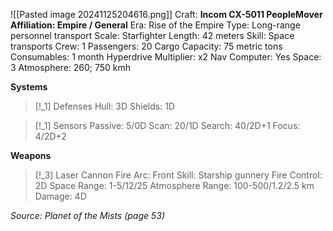 ![[Pasted image 20241125204616.png]]
Craft: **Incom CX-5011 PeopleMover Affiliation: Empire / General**
Era: Rise of the Empire
Type: Long-range personnel transport
Scale: Starfighter
Length: 42 meters
Skill: Space transports
Crew: 1
Passengers: 20
Cargo Capacity: 75 metric tons
Consumables: 1 month
Hyperdrive Multiplier: x2
Nav Computer: Yes
Space: 3
Atmosphere: 260; 750 kmh

**Systems**
> [!_1] Defenses
> Hull: 3D
> Shields: 1D

> [!_1] Sensors
> Passive: 5/0D
> Scan: 20/1D
> Search: 40/2D+1
> Focus: 4/2D+2

**Weapons**
> [!_3] Laser Cannon
> Fire Arc: Front
> Skill: Starship gunnery
> Fire Control: 2D
> Space Range: 1-5/12/25
> Atmosphere Range: 100-500/1.2/2.5 km
> Damage: 4D


*Source: Planet of the Mists (page 53)*